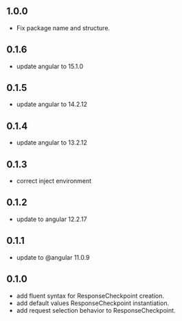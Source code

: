 ## 1.0.0

- Fix package name and structure.

## 0.1.6

- update angular to 15.1.0

## 0.1.5

- update angular to 14.2.12

## 0.1.4

- update angular to 13.2.12

## 0.1.3

- correct inject environment

## 0.1.2

- update to angular 12.2.17

## 0.1.1

- update to @angular 11.0.9

## 0.1.0

- add fluent syntax for ResponseCheckpoint creation.
- add default values ResponseCheckpoint instantiation.
- add request selection behavior to ResponseCheckpoint.

